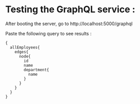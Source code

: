 # Testing the GraphQL service :

After booting the server, go to http://localhost:5000/graphql

Paste the following query to see results :
```
{
  allEmployees{
    edges{
      node{
        id
        name
        department{
          name
        }
      }
    }
  }
}
```